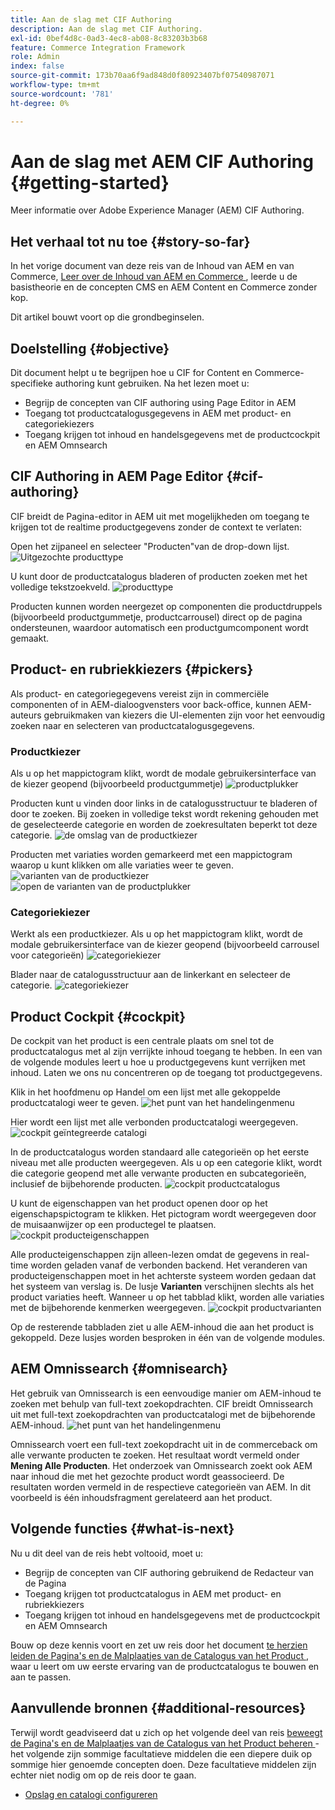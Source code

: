 ```yaml
---
title: Aan de slag met CIF Authoring
description: Aan de slag met CIF Authoring.
exl-id: 0bef4d8c-0ad3-4ec8-ab08-8c83203b3b68
feature: Commerce Integration Framework
role: Admin
index: false
source-git-commit: 173b70aa6f9ad848d0f80923407bf07540987071
workflow-type: tm+mt
source-wordcount: '781'
ht-degree: 0%

---
```


# Aan de slag met AEM CIF Authoring {#getting-started}

Meer informatie over Adobe Experience Manager (AEM) CIF Authoring.

## Het verhaal tot nu toe {#story-so-far}

In het vorige document van deze reis van de Inhoud van AEM en van Commerce, [ Leer over de Inhoud van AEM en Commerce ](/help/commerce-cloud/introduction.md), leerde u de basistheorie en de concepten CMS en AEM Content en Commerce zonder kop.

Dit artikel bouwt voort op die grondbeginselen.

## Doelstelling {#objective}

Dit document helpt u te begrijpen hoe u CIF for Content en Commerce-specifieke authoring kunt gebruiken. Na het lezen moet u:

* Begrijp de concepten van CIF authoring using Page Editor in AEM
* Toegang tot productcatalogusgegevens in AEM met product- en categoriekiezers
* Toegang krijgen tot inhoud en handelsgegevens met de productcockpit en AEM Omnsearch

## CIF Authoring in AEM Page Editor {#cif-authoring}

CIF breidt de Pagina-editor in AEM uit met mogelijkheden om toegang te krijgen tot de realtime productgegevens zonder de context te verlaten:

Open het zijpaneel en selecteer &quot;Producten&quot;van de drop-down lijst.
![ Uitgezochte producttype ](assets/asset-finder-overview.png)

U kunt door de productcatalogus bladeren of producten zoeken met het volledige tekstzoekveld.
![ producttype ](assets/asset-finder-search.png)

Producten kunnen worden neergezet op componenten die productdruppels (bijvoorbeeld productgummetje, productcarrousel) direct op de pagina ondersteunen, waardoor automatisch een productgumcomponent wordt gemaakt.

## Product- en rubriekkiezers {#pickers}

Als product- en categoriegegevens vereist zijn in commerciële componenten of in AEM-dialoogvensters voor back-office, kunnen AEM-auteurs gebruikmaken van kiezers die UI-elementen zijn voor het eenvoudig zoeken naar en selecteren van productcatalogusgegevens.

### Productkiezer

Als u op het mappictogram klikt, wordt de modale gebruikersinterface van de kiezer geopend (bijvoorbeeld productgummetje)
![ productplukker ](assets/product-picker-open.png)

Producten kunt u vinden door links in de catalogusstructuur te bladeren of door te zoeken. Bij zoeken in volledige tekst wordt rekening gehouden met de geselecteerde categorie en worden de zoekresultaten beperkt tot deze categorie.
![ de omslag van de productkiezer ](assets/product-picker-folders.png)

Producten met variaties worden gemarkeerd met een mappictogram waarop u kunt klikken om alle variaties weer te geven.
![ varianten van de productkiezer ](assets/product-picker-variants.png)
![ open de varianten van de productplukker ](assets/product-picker-variants-open.png)

### Categoriekiezer

Werkt als een productkiezer. Als u op het mappictogram klikt, wordt de modale gebruikersinterface van de kiezer geopend (bijvoorbeeld carrousel voor categorieën)
![ categoriekiezer ](assets/category-picker-open.png)

Blader naar de catalogusstructuur aan de linkerkant en selecteer de categorie.
![ categoriekiezer ](assets/category-picker-folders.png)

## Product Cockpit {#cockpit}

De cockpit van het product is een centrale plaats om snel tot de productcatalogus met al zijn verrijkte inhoud toegang te hebben. In een van de volgende modules leert u hoe u productgegevens kunt verrijken met inhoud. Laten we ons nu concentreren op de toegang tot productgegevens.

Klik in het hoofdmenu op Handel om een lijst met alle gekoppelde productcatalogi weer te geven.
![ het punt van het handelingenmenu ](assets/commerce-menu-item.png)

Hier wordt een lijst met alle verbonden productcatalogi weergegeven.
![ cockpit geïntegreerde catalogi ](assets/cockpit-Integrated-catalogs.png)

In de productcatalogus worden standaard alle categorieën op het eerste niveau met alle producten weergegeven. Als u op een categorie klikt, wordt die categorie geopend met alle verwante producten en subcategorieën, inclusief de bijbehorende producten.
![ cockpit productcatalogus ](assets/cockpit-product-catalog.png)

U kunt de eigenschappen van het product openen door op het eigenschapspictogram te klikken. Het pictogram wordt weergegeven door de muisaanwijzer op een productegel te plaatsen.
![ cockpit producteigenschappen ](assets/cockpit-properties.png)

Alle producteigenschappen zijn alleen-lezen omdat de gegevens in real-time worden geladen vanaf de verbonden backend. Het veranderen van producteigenschappen moet in het achterste systeem worden gedaan dat het systeem van verslag is. De lusje **Varianten** verschijnen slechts als het product variaties heeft. Wanneer u op het tabblad klikt, worden alle variaties met de bijbehorende kenmerken weergegeven.
![ cockpit productvarianten ](assets/cockpit-properties-variants.png)

Op de resterende tabbladen ziet u alle AEM-inhoud die aan het product is gekoppeld. Deze lusjes worden besproken in één van de volgende modules.

## AEM Omnissearch {#omnisearch}

Het gebruik van Omnissearch is een eenvoudige manier om AEM-inhoud te zoeken met behulp van full-text zoekopdrachten. CIF breidt Omnissearch uit met full-text zoekopdrachten van productcatalogi met de bijbehorende AEM-inhoud.
![ het punt van het handelingenmenu ](assets/omnisearch.png)

Omnissearch voert een full-text zoekopdracht uit in de commerceback om alle verwante producten te zoeken. Het resultaat wordt vermeld onder **Mening Alle Producten**. Het onderzoek van Omnissearch zoekt ook AEM naar inhoud die met het gezochte product wordt geassocieerd. De resultaten worden vermeld in de respectieve categorieën van AEM. In dit voorbeeld is één inhoudsfragment gerelateerd aan het product.

## Volgende functies {#what-is-next}

Nu u dit deel van de reis hebt voltooid, moet u:

* Begrijp de concepten van CIF authoring gebruikend de Redacteur van de Pagina
* Toegang krijgen tot productcatalogus in AEM met product- en rubriekkiezers
* Toegang krijgen tot inhoud en handelsgegevens met de productcockpit en AEM Omnsearch

Bouw op deze kennis voort en zet uw reis door het document [ te herzien leiden de Pagina&#39;s en de Malplaatjes van de Catalogus van het Product ](catalog-templates.md), waar u leert om uw eerste ervaring van de productcatalogus te bouwen en aan te passen.

## Aanvullende bronnen {#additional-resources}

Terwijl wordt geadviseerd dat u zich op het volgende deel van reis [ beweegt de Pagina&#39;s en de Malplaatjes van de Catalogus van het Product beheren ](catalog-templates.md) - het volgende zijn sommige facultatieve middelen die een diepere duik op sommige hier genoemde concepten doen. Deze facultatieve middelen zijn echter niet nodig om op de reis door te gaan.

* [Opslag en catalogi configureren](/help/commerce-cloud/getting-started.md#catalog)
